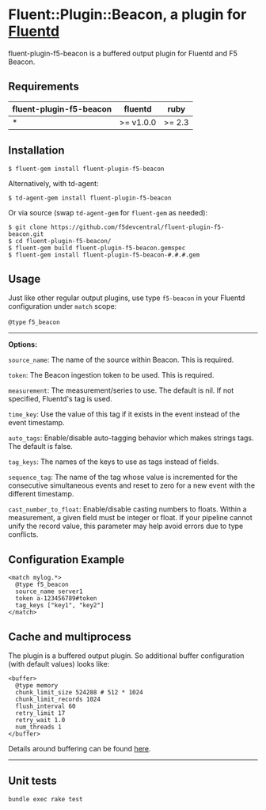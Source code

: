 # Fluent::Plugin::Beacon, a plugin for [Fluentd](http://fluentd.org)

fluent-plugin-f5-beacon is a buffered output plugin for Fluentd and F5 Beacon.

## Requirements

| fluent-plugin-f5-beacon | fluentd | ruby |
|------------------------|---------|------|
| * | >= v1.0.0  | >= 2.3 |

## Installation

    $ fluent-gem install fluent-plugin-f5-beacon

Alternatively, with td-agent:

    $ td-agent-gem install fluent-plugin-f5-beacon

Or via source (swap `td-agent-gem` for `fluent-gem` as needed):

    $ git clone https://github.com/f5devcentral/fluent-plugin-f5-beacon.git
    $ cd fluent-plugin-f5-beacon/
    $ fluent-gem build fluent-plugin-f5-beacon.gemspec
    $ fluent-gem install fluent-plugin-f5-beacon-#.#.#.gem

## Usage

Just like other regular output plugins, use type `f5-beacon` in your Fluentd configuration under `match` scope:

`@type` `f5_beacon`

--------------

**Options:**

`source_name`: The name of the source within Beacon.  This is required.

`token`: The Beacon ingestion token to be used.  This is required.

`measurement`: The measurement/series to use.  The default is nil.  If not specified, Fluentd's tag is used.

`time_key`: Use the value of this tag if it exists in the event instead of the event timestamp.

`auto_tags`: Enable/disable auto-tagging behavior which makes strings tags.  The default is false.

`tag_keys`: The names of the keys to use as tags instead of fields.

`sequence_tag`: The name of the tag whose value is incremented for the consecutive simultaneous events and reset to zero for a new event with the different timestamp.

`cast_number_to_float`: Enable/disable casting numbers to floats.  Within a measurement, a given field must be integer or float.  If your pipeline cannot unify the record value, this parameter may help avoid errors due to type conflicts.

## Configuration Example

```
<match mylog.*>
  @type f5_beacon
  source_name server1
  token a-123456789#token
  tag_keys ["key1", "key2"]
</match>
```

## Cache and multiprocess

The plugin is a buffered output plugin.  So additional buffer configuration (with default values) looks like:

```
<buffer>
  @type memory
  chunk_limit_size 524288 # 512 * 1024
  chunk_limit_records 1024
  flush_interval 60
  retry_limit 17
  retry_wait 1.0
  num_threads 1
</buffer>
```

Details around buffering can be found [here](https://docs.fluentd.org/buffer).

---

## Unit tests

```
bundle exec rake test
```
